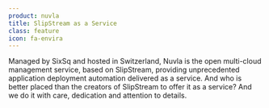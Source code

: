 ```yaml
---
product: nuvla
title: SlipStream as a Service
class: feature
icon: fa-envira
---
```


Managed by SixSq and hosted in Switzerland, Nuvla is the open multi-cloud management service, based on SlipStream, providing unprecedented application deployment automation delivered as a service. And who is better placed than the creators of SlipStream to offer it as a service? And we do it with care, dedication and attention to details.
